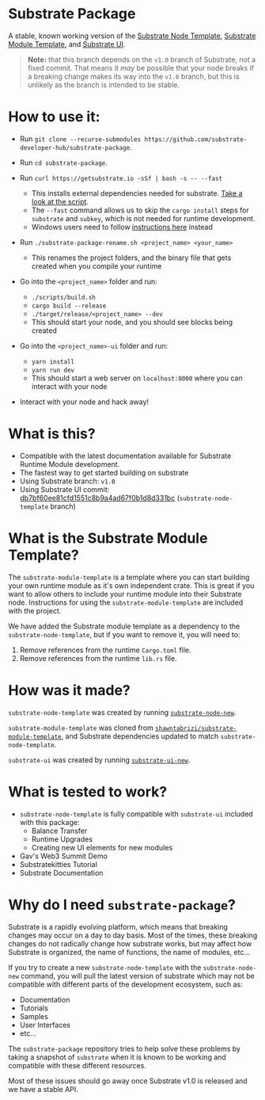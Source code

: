 # Substrate Package

A stable, known working version of the [Substrate Node Template](https://github.com/paritytech/substrate/tree/master/node-template), [Substrate Module Template](https://github.com/shawntabrizi/substrate-module-template), and [Substrate UI](https://github.com/paritytech/substrate-ui).

> **Note:** that this branch depends on the `v1.0` branch of Substrate, not a fixed commit. That means it _may_ be possible that your node breaks if a breaking change makes its way into the `v1.0` branch, but this is unlikely as the branch is intended to be stable.

# How to use it:

 * Run `git clone --recurse-submodules https://github.com/substrate-developer-hub/substrate-package`.
 * Run `cd substrate-package`.
 * Run `curl https://getsubstrate.io -sSf | bash -s -- --fast`
    * This installs external dependencies needed for substrate. [Take a look at the script](https://getsubstrate.io).
    * The `--fast` command allows us to skip the `cargo install` steps for `substrate` and `subkey`, which is not needed for runtime development.
    * Windows users need to follow [instructions here](https://github.com/paritytech/substrate#61-hacking-on-substrate) instead

 * Run `./substrate-package-rename.sh <project_name> <your_name>`
    * This renames the project folders, and the binary file that gets created when you compile your runtime

* Go into the `<project_name>` folder and run:
    * `./scripts/build.sh`
    * `cargo build --release`
    * `./target/release/<project_name> --dev`
    * This should start your node, and you should see blocks being created

* Go into the `<project_name>-ui` folder and run:
    * `yarn install`
    * `yarn run dev`
    * This should start a web server on `localhost:8000` where you can interact with your node

* Interact with your node and hack away!

# What is this?

* Compatible with the latest documentation available for Substrate Runtime Module development.
* The fastest way to get started building on substrate
* Using Substrate branch: `v1.0`
* Using Substrate UI commit: [db7bf60ee81cfd1551c8b9a4ad67f0b1d8d331bc](https://github.com/paritytech/substrate-ui/commit/db7bf60ee81cfd1551c8b9a4ad67f0b1d8d331bc) (`substrate-node-template` branch)

# What is the Substrate Module Template?

The `substrate-module-template` is a template where you can start building your own runtime module as it's own independent crate. This is great if you want to allow others to include your runtime module into their Substrate node. Instructions for using the `substrate-module-template` are included with the project.

We have added the Substrate module template as a dependency to the `substrate-node-template`, but if you want to remove it, you will need to:

1. Remove references from the runtime `Cargo.toml` file.
2. Remove references from the runtime `lib.rs` file.

# How was it made?

`substrate-node-template` was created by running [`substrate-node-new`](https://github.com/paritytech/substrate-up/blob/master/substrate-node-new).

`substrate-module-template` was cloned from [`shawntabrizi/substrate-module-template`](https://github.com/shawntabrizi/substrate-module-template), and Substrate dependencies updated to match `substrate-node-template`.

`substrate-ui` was created by running [`substrate-ui-new`](https://github.com/paritytech/substrate-up/blob/master/substrate-ui-new).

# What is tested to work?

* `substrate-node-template` is fully compatible with `substrate-ui` included with this package:
    * Balance Transfer
    * Runtime Upgrades
    * Creating new UI elements for new modules
* Gav's Web3 Summit Demo
* Substratekitties Tutorial
* Substrate Documentation

# Why do I need `substrate-package`?

Substrate is a rapidly evolving platform, which means that breaking changes may occur on a day to day basis.
Most of the times, these breaking changes do not radically change how substrate works, but may affect how Substrate is organized, the name of functions, the name of modules, etc...

If you try to create a new `substrate-node-template` with the `substrate-node-new` command, you will pull the latest version of substrate which may not be compatible with different parts of the development ecosystem, such as:

* Documentation
* Tutorials
* Samples
* User Interfaces
* etc...

The `substrate-package` repository tries to help solve these problems by taking a snapshot of `substrate` when it is known to be working and compatible with these different resources.

Most of these issues should go away once Substrate v1.0 is released and we have a stable API.
